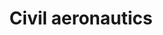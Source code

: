 ---
title: Civil aeronautics
longTitle: 'Civil aeronautics'
tags:
- gccommon
usedFor:
- "[[Civil aviation]]"
---